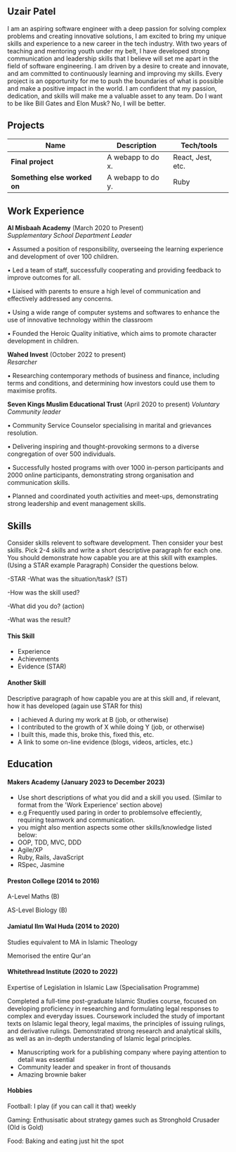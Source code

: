 ## Uzair Patel

I am an aspiring software engineer with a deep passion for solving complex problems and creating innovative solutions, I am excited to bring my unique skills and experience to a new career in the tech industry. With two years of teaching and mentoring youth under my belt, I have developed strong communication and leadership skills that I believe will set me apart in the field of software engineering. I am driven by a desire to create and innovate, and am committed to continuously learning and improving my skills. Every project is an opportunity for me to push the boundaries of what is possible and make a positive impact in the world. I am confident that my passion, dedication, and skills will make me a valuable asset to any team. Do I want to be like Bill Gates and Elon Musk? No, I will be better.

## Projects

| Name                         | Description       | Tech/tools        |
| ---------------------------- | ----------------- | ----------------- |
| **Final project**            | A webapp to do x. | React, Jest, etc. |
| **Something else worked on** | A webapp to do y. | Ruby              |

## Work Experience

**Al Misbaah Academy** (March 2020 to Present)  
_Supplementary School Department Leader_ 

• Assumed a position of responsibility, overseeing the learning experience and development of over 100 children. 

• Led a team of staff, successfully cooperating and providing feedback to improve outcomes for all.

• Liaised with parents to ensure a high level of communication and effectively addressed any concerns. 

• Using a wide range of computer systems and softwares to enhance the use of innovative technology within the classroom

• Founded the Heroic Quality initiative, which aims to promote character development in children.


**Wahed Invest** (October 2022 to present)  
_Resarcher_

• Researching contemporary methods of business and finance, including terms and conditions, and determining how investors could use them to maximise profits.


**Seven Kings Muslim Educational Trust** (April 2020 to present)
_Voluntary Community leader_

• Community Service Counselor specialising in marital and grievances resolution.

• Delivering inspiring and thought-provoking sermons to a diverse congregation of over 500 individuals.

• Successfully hosted programs with over 1000 in-person participants and 2000 online participants, demonstrating strong organisation and communication skills.

• Planned and coordinated youth activities and meet-ups, demonstrating strong leadership and event management skills.

## Skills

Consider skills relevent to software development. Then consider your best skills. Pick 2-4 skills and write a short descriptive paragraph for each one. You should demonstrate how capable you are at this skill with examples.
(Using a STAR example Paragraph) Consider the questions below.

-STAR
-What was the situation/task? (ST)

-How was the skill used?

-What did you do? (action)

-What was the result?


#### This Skill

- Experience
- Achievements
- Evidence (STAR)

#### Another Skill

Descriptive paragraph of how capable you are at this skill and, if relevant, how it has developed (again use STAR for this)

- I achieved A during my work at B (job, or otherwise)
- I contributed to the growth of X while doing Y (job, or otherwise)
- I built this, made this, broke this, fixed this, etc.
- A link to some on-line evidence (blogs, videos, articles, etc.)

## Education

#### Makers Academy (January 2023 to December 2023)
- Use short descriptions of what you did and a skill you used. (Similar to format from the 'Work Experience' section above)
- e.g Frequently used paring in order to problemsolve effeciently, requiring teamwork and communication.
- you might also mention aspects some other skills/knowledge listed below: 
- OOP, TDD, MVC, DDD
- Agile/XP
- Ruby, Rails, JavaScript
- RSpec, Jasmine

#### Preston College (2014 to 2016)
A-Level Maths (B)
  
AS-Level Biology (B)
 
#### Jamiatul Ilm Wal Huda (2014 to 2020)
Studies equivalent to MA in Islamic Theology
  
Memorised the entire Qur'an

#### Whitethread Institute (2020 to 2022)
Expertise of Legislation in Islamic Law (Specialisation Programme)

Completed a full-time post-graduate Islamic Studies course, focused on developing proficiency in researching and formulating legal responses to complex and everyday issues. Coursework included the study of important texts on Islamic legal theory, legal maxims, the principles of issuing rulings, and derivative rulings. Demonstrated strong research and analytical skills, as well as an in-depth understanding of Islamic legal principles.



- Manuscripting work for a publishing company where paying attention to detail was essential
- Community leader and speaker in front of thousands
- Amazing brownie baker




#### Hobbies

Football: I play (if you can call it that) weekly

Gaming: Enthusisatic about strategy games such as Stronghold Crusader (Old is Gold)

Food: Baking and eating just hit the spot



